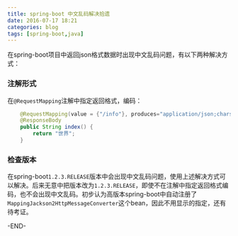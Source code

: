 ```yaml
---
title: spring-boot 中文乱码解决拾遗
date: 2016-07-17 18:21
categories: blog
tags: [spring-boot,java] 
---
```


在spring-boot项目中返回json格式数据时出现中文乱码问题，有以下两种解决方式：

<!-- more -->

### 注解形式
在`@RequestMapping`注解中指定返回格式，编码：
``` java
    @RequestMapping(value = {"/info"}, produces="application/json;charset=utf-8")
    @ResponseBody
	public String index() {
		return "世界";
	}
```

### 检查版本
在spring-boot`1.2.3.RELEASE`版本中会出现中文乱码问题，使用上述解决方式可以解决。后来无意中把版本改为`1.2.3.RELEASE`，即使不在注解中指定返回格式编码，也不会出现中文乱码。初步认为高版本spring-boot中自动注册了`MappingJackson2HttpMessageConverter`这个bean，因此不用显示的指定，还有待考证。


-END-